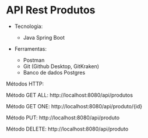 # API Rest Produtos

* Tecnologia: 
    - Java Spring Boot 

* Ferramentas: 
    - Postman
    - Git (Github Desktop, GitKraken)
    - Banco de dados Postgres 

Métodos HTTP:

Método GET ALL: http://localhost:8080/api/produtos

Método GET ONE: http://localhost:8080/api/produto/{id}

Método PUT: http://localhost:8080/api/produto

Método DELETE: http://localhost:8080/api/produto
